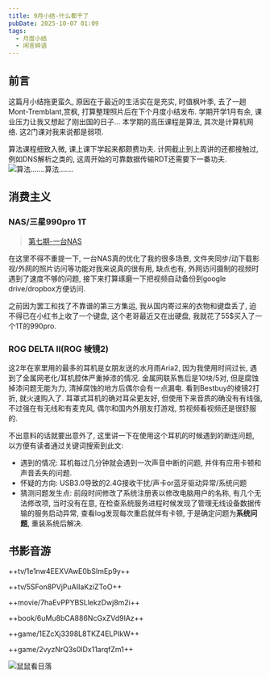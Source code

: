 ```yaml
---
title: 9月小结-什么都干了
pubDate: 2025-10-07 01:09
tags:
  - 月度小结
  - 闲言碎语
---
```

## 前言

这篇月小结拖更蛮久, 原因在于最近的生活实在是充实, 时值枫叶季, 去了一趟Mont-Tremblant,赏枫, 打算整理照片后在下个月度小结发布. 学期开学1月有余, 课业压力让我又想起了刚出国的日子... 本学期的高压课程是算法, 其次是计算机网络. 这2门课对我来说都是弱项. 

算法课程细致入微, 课上课下学起来都颇费功夫. 计网截止到上周讲的还都接触过, 例如DNS解析之类的, 这周开始的可靠数据传输RDT还需要下一番功夫.
![算法.......算法.......](https://r2.asyncx.top/2025/10/07/202510071636333.webp)

## 消费主义
### NAS/三星990pro 1T

> [第七期-一台NAS](https://blog.asyncx.top/posts/2025-09-21)

在这里不得不重提一下, 一台NAS真的优化了我的很多场景, 文件夹同步/动下载影视/外网的照片访问等功能对我来说真的很有用, 缺点也有, 外网访问摄制的视频时遇到了速度不够的问题, 接下来打算琢磨一下把视频自动备份到google drive/dropbox方便访问.

之前因为罢工和找了不靠谱的第三方集运, 我从国内寄过来的衣物和键盘丢了, 迫不得已在小红书上收了一个键盘, 这个老哥最近又在出硬盘, 我就花了55$买入了一个1T的990pro. 
### ROG DELTA II(ROG 棱镜2)
这2年在家里用的最多的耳机是女朋友送的水月雨Aria2, 因为我使用时间过长, 遇到了金属网老化/耳机腔体严重掉漆的情况. 金属网联系售后是10块/5对, 但是腐蚀掉漆问题无能为力, 清掉腐蚀的地方后偶尔会有一点漏电. 看到Bestbuy的棱镜2打折, 就火速购入了. 耳罩式耳机的确对耳朵更友好, 但使用下来音质的确没有有线强, 不过强在有无线和有麦克风, 偶尔和国内外朋友打游戏, 剪视频看视频还是很舒服的.

不出意料的话就要出意外了, 这里讲一下在使用这个耳机的时候遇到的断连问题, 以方便有读者通过关键词搜索到此文:

- 遇到的情况: 耳机每过几分钟就会遇到一次声音中断的问题, 并伴有应用卡顿和声音丢失的问题.
- 怀疑的方向: USB3.0导致的2.4G接收干扰/声卡or蓝牙驱动异常/系统问题
- 猜测问题发生点: 前段时间修改了系统注册表以修改电脑用户的名称, 有几个无法修改项, 当时没有在意, 在检查系统服务进程时候发现了管理无线设备数据传输的服务启动异常, 查看log发现每次重启就伴有卡顿, 于是确定问题为**系统问题**, 重装系统后解决.

## 书影音游

++tv/1e1nw4EEXVAwE0bSImEp9y++

++tv/5SFon8PVjPuAIIaKziZToO++

++movie/7haEvPPYBSLlekzDwj8m2i++

++book/6uMu8bCA886NcGxZVd9lAz++

++game/1EZcXj3398L8TKZ4ELPIkW++

++game/2vyzNrQ3s0lDx11arqfZm1++

![鼠鼠看日落](https://r2.asyncx.top/2025/10/07/202510071706621.webp)
